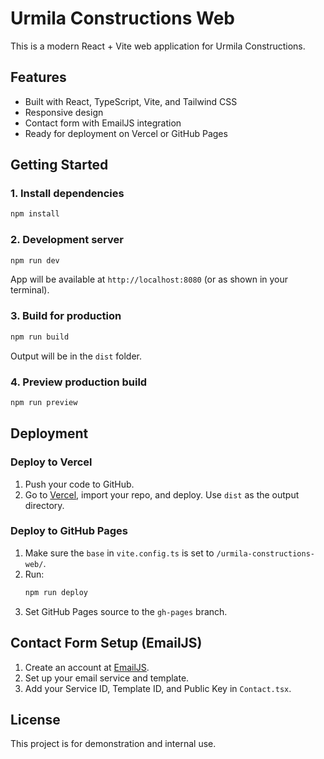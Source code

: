 # Urmila Constructions Web

This is a modern React + Vite web application for Urmila Constructions.

## Features
- Built with React, TypeScript, Vite, and Tailwind CSS
- Responsive design
- Contact form with EmailJS integration
- Ready for deployment on Vercel or GitHub Pages

## Getting Started

### 1. Install dependencies
```bash
npm install
```

### 2. Development server
```bash
npm run dev
```
App will be available at `http://localhost:8080` (or as shown in your terminal).

### 3. Build for production
```bash
npm run build
```
Output will be in the `dist` folder.

### 4. Preview production build
```bash
npm run preview
```

## Deployment

### Deploy to Vercel
1. Push your code to GitHub.
2. Go to [Vercel](https://vercel.com), import your repo, and deploy. Use `dist` as the output directory.

### Deploy to GitHub Pages
1. Make sure the `base` in `vite.config.ts` is set to `/urmila-constructions-web/`.
2. Run:
   ```bash
   npm run deploy
   ```
3. Set GitHub Pages source to the `gh-pages` branch.

## Contact Form Setup (EmailJS)
1. Create an account at [EmailJS](https://www.emailjs.com/).
2. Set up your email service and template.
3. Add your Service ID, Template ID, and Public Key in `Contact.tsx`.

## License
This project is for demonstration and internal use.
